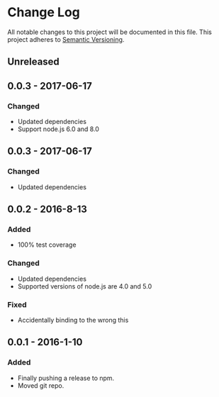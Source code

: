 # Change Log
All notable changes to this project will be documented in this file.
This project adheres to [Semantic Versioning](http://semver.org/).

## Unreleased

## 0.0.3 - 2017-06-17
### Changed
- Updated dependencies
- Support node.js 6.0 and 8.0

## 0.0.3 - 2017-06-17
### Changed
- Updated dependencies

## 0.0.2 - 2016-8-13
### Added
- 100% test coverage

### Changed
- Updated dependencies
- Supported versions of node.js are 4.0 and 5.0

### Fixed
 - Accidentally binding to the wrong this

## 0.0.1 - 2016-1-10
### Added
 - Finally pushing a release to npm.
 - Moved git repo.